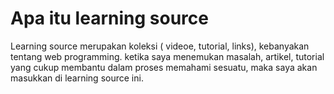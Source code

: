 # Apa itu learning source

Learning source merupakan koleksi ( videoe, tutorial, links), kebanyakan tentang web programming. ketika saya menemukan masalah, artikel,  tutorial yang cukup membantu dalam proses memahami sesuatu, maka saya akan masukkan di learning source ini.


